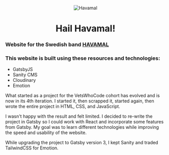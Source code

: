 <!-- [![Netlify Status](https://api.netlify.com/api/v1/badges/e9457660-cd47-47cc-a30c-fb92560a7bb1/deploy-status)](https://app.netlify.com/sites/havamal-rebuild-test/deploys) -->

<p align="center">
  <!-- <a href="https://havamal-rebuild-test.netlify.app/">
    <img alt="Havamal" src="https://i.imgur.com/q3rDwYw.png" />
  </a> -->
  <img alt="Havamal" src="https://i.imgur.com/q3rDwYw.png" />
</p>
<h1 align="center">Hail Havamal!</h1>

### Website for the Swedish band **[HAVAMAL](https://havamalband.com)**

### This website is built using these resources and technologies:

* GatsbyJS
* Sanity CMS
* Cloudinary
* Emotion

What started as a project for the VetsWhoCode cohort has evolved and is now in its 4th iteration. I started it, then scrapped it, started again, then wrote the entire project in HTML, CSS, and JavaScript. 

I wasn't happy with the result and felt limited. I decided to re-write the project in Gatsby so I could work with React and incorporate some features from Gatsby.  My goal was to learn different technologies while improving the speed and usability of the website.

While upgrading the project to Gatsby version 3, I kept Sanity and traded TailwindCSS for Emotion. 